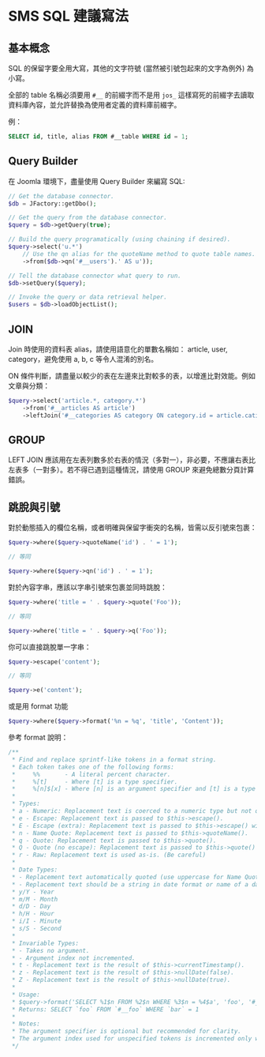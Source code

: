 # SMS SQL 建議寫法

## 基本概念

SQL 的保留字要全用大寫，其他的文字符號 (當然被引號包起來的文字為例外) 為小寫。

全部的 table 名稱必須要用 `#__` 的前綴字而不是用 `jos_` 這樣寫死的前綴字去讀取資料庫內容，並允許替換為使用者定義的資料庫前綴字。

例：

``` sql
SELECT id, title, alias FROM #__table WHERE id = 1;
```

## Query Builder

在 Joomla 環境下，盡量使用 Query Builder 來編寫 SQL:

``` php
// Get the database connector.
$db = JFactory::getDbo();

// Get the query from the database connector.
$query = $db->getQuery(true);

// Build the query programatically (using chaining if desired).
$query->select('u.*')
	// Use the qn alias for the quoteName method to quote table names.
	->from($db->qn('#__users').' AS u'));

// Tell the database connector what query to run.
$db->setQuery($query);

// Invoke the query or data retrieval helper.
$users = $db->loadObjectList();
```

## JOIN

Join 時使用的資料表 alias，請使用語意化的單數名稱如： article, user, category，避免使用 a, b, c 等令人混淆的別名。 

ON 條件判斷，請盡量以較少的表在左邊來比對較多的表，以增進比對效能。例如文章與分類：

``` php
$query->select('article.*, category.*')
	->from('#__articles AS article')
	->leftJoin('#__categories AS category ON category.id = article.catid');
```

## GROUP

LEFT JOIN 應該用在左表列數多於右表的情況（多對一），非必要，不應讓右表比左表多（一對多）。若不得已遇到這種情況，請使用 GROUP 來避免總數分頁計算錯誤。

## 跳脫與引號

對於動態插入的欄位名稱，或者明確與保留字衝突的名稱，皆需以反引號來包裹：

``` php
$query->where($query->quoteName('id') . ' = 1');

// 等同

$query->where($query->qn('id') . ' = 1');
```

對於內容字串，應該以字串引號來包裹並同時跳脫：

``` php
$query->where('title = ' . $query->quote('Foo'));

// 等同

$query->where('title = ' . $query->q('Foo'));
```

你可以直接跳脫單一字串：

``` php
$query->escape('content');

// 等同

$query->e('content');
```

或是用 format 功能

``` php
$query->where($query->format('%n = %q', 'title', 'Content'));
```

參考 format 說明：

``` php
/**
 * Find and replace sprintf-like tokens in a format string.
 * Each token takes one of the following forms:
 *     %%       - A literal percent character.
 *     %[t]     - Where [t] is a type specifier.
 *     %[n]$[x] - Where [n] is an argument specifier and [t] is a type specifier.
 *
 * Types:
 * a - Numeric: Replacement text is coerced to a numeric type but not quoted or escaped.
 * e - Escape: Replacement text is passed to $this->escape().
 * E - Escape (extra): Replacement text is passed to $this->escape() with true as the second argument.
 * n - Name Quote: Replacement text is passed to $this->quoteName().
 * q - Quote: Replacement text is passed to $this->quote().
 * Q - Quote (no escape): Replacement text is passed to $this->quote() with false as the second argument.
 * r - Raw: Replacement text is used as-is. (Be careful)
 *
 * Date Types:
 * - Replacement text automatically quoted (use uppercase for Name Quote).
 * - Replacement text should be a string in date format or name of a date column.
 * y/Y - Year
 * m/M - Month
 * d/D - Day
 * h/H - Hour
 * i/I - Minute
 * s/S - Second
 *
 * Invariable Types:
 * - Takes no argument.
 * - Argument index not incremented.
 * t - Replacement text is the result of $this->currentTimestamp().
 * z - Replacement text is the result of $this->nullDate(false).
 * Z - Replacement text is the result of $this->nullDate(true).
 *
 * Usage:
 * $query->format('SELECT %1$n FROM %2$n WHERE %3$n = %4$a', 'foo', '#__foo', 'bar', 1);
 * Returns: SELECT `foo` FROM `#__foo` WHERE `bar` = 1
 *
 * Notes:
 * The argument specifier is optional but recommended for clarity.
 * The argument index used for unspecified tokens is incremented only when used.
 */
```



